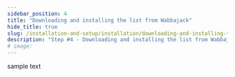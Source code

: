 ```yaml
---
sidebar_position: 4
title: "Downloading and installing the list from Wabbajack"
hide_title: true
slug: /installation-and-setup/installation/downloading-and-installing-the-list-from-wabbajack
description: "Step #4 - Downloading and installing the list from Wabbajack"
# image:
---
```


sample text